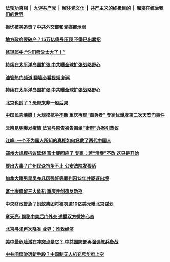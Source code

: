 ####  [法轮功真相](../../../../basic/blob/master/README.md?t=11261231) &nbsp;|&nbsp; [九评共产党](../../../../9ping.md/blob/master/README.md?t=11261231) &nbsp;|&nbsp; [解体党文化](../../../../jtdwh.md/blob/master/README.md?t=11261231)  &nbsp;|&nbsp; [共产主义的终极目的](../../../../gczydzjmd.md/blob/master/README.md?t=11261231) &nbsp;|&nbsp; [魔鬼在统治我们的世界](../../../../mgztzwmdsj.md/blob/master/README.md?t=11261231) 

#### [担忧被美追责？中共外交部和党媒都示弱](../pages/soh5/674571.md?t=11261231) 
#### [地方政府要破产？15万亿债券压顶  不得已出蠢招](../pages/soh5/674511.md?t=11261231) 
#### [修道郎中:“你们师父太大了！”](../pages/soh5/674502.md?t=11261231) 
#### [持续在太平洋岛国扩张 中共曝全球扩张战略野心](../pages/soh5/674487.md?t=11261231) 
#### [油管热门频道 翻墙必看视频 新闻](http://129.146.143.75:81/youtube.html?11261231)
#### [持续在太平洋岛国扩张 中共曝全球扩张战略野心](../pages/soh5/674487.md?t=11261231) 
#### [北京也封了？恐带来非一般后果](../pages/soh5/674427.md?t=11261231) 
#### [中国民怨沸腾！大规模抗争不断 重庆再现“孤勇者” 专家忧爆发第二次天安门事件](../pages/soh5/674466.md?t=11261231) 
#### [云南昆明爆发疫情 法官与原告被告围坐“街审”办案引热议](../pages/soh5/674457.md?t=11261231) 
#### [江峰: 一个不为国人所知的真相如何拯救了两代中国人 ](../pages/soh5/674439.md?t=11261231) 
#### [郑州大规模抗议延烧 富士康回应了 专家：若“清零”不改 这只是开始](../pages/soh5/674442.md?t=11261231) 
#### [要出大事？广州民众抗争不止 公安法院发狠话](../pages/soh5/674397.md?t=11261231) 
#### [加拿大籍男星吴亦凡因强奸等罪判囚13年并驱逐出境](../pages/soh5/674364.md?t=11261231) 
#### [富士康遗留三大危机 重庆开创造反新招](../pages/soh5/674322.md?t=11261231) 
#### [中央财政告急？蚂蚁集团将被罚逾10亿美元曝北京谋划](../pages/soh5/674361.md?t=11261231) 
#### [章天亮: 揭秘中美后门外交 透露双方微妙心态](../pages/soh5/674289.md?t=11261231) 
#### [北京寻求再次降准 业界：难救经济](../pages/soh5/674271.md?t=11261231) 
#### [美中最危险潜在冲突点是它？ 中共国防部再强调练兵备战](../pages/soh5/674244.md?t=11261231) 
#### [中共间谍渗透新手段？中国制无人机充斥华府上空](../pages/soh5/674214.md?t=11261231) 
<img src='http://gfw-breaker.win/goodnews/indexes/soh5.md' width='0px' height='0px'/>
